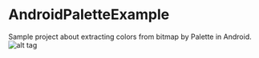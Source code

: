 # AndroidPaletteExample
Sample project about extracting colors from bitmap by Palette in Android.
<br/>
![alt tag](http://i.imgur.com/zIkexer.gif)
